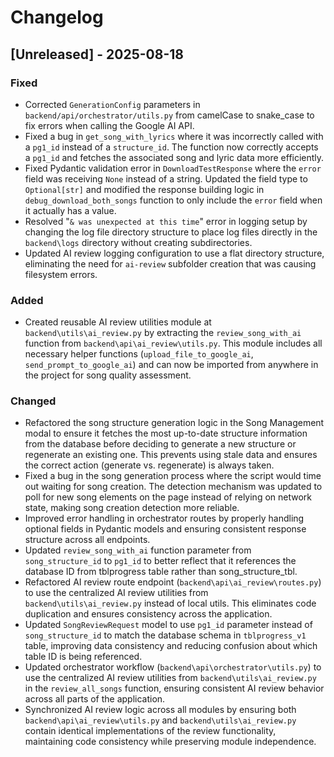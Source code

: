 # Changelog

## [Unreleased] - 2025-08-18

### Fixed
- Corrected `GenerationConfig` parameters in `backend/api/orchestrator/utils.py` from camelCase to snake_case to fix errors when calling the Google AI API.
- Fixed a bug in `get_song_with_lyrics` where it was incorrectly called with a `pg1_id` instead of a `structure_id`. The function now correctly accepts a `pg1_id` and fetches the associated song and lyric data more efficiently.
- Fixed Pydantic validation error in `DownloadTestResponse` where the `error` field was receiving `None` instead of a string. Updated the field type to `Optional[str]` and modified the response building logic in `debug_download_both_songs` function to only include the `error` field when it actually has a value.
- Resolved "`& was unexpected at this time`" error in logging setup by changing the log file directory structure to place log files directly in the `backend\logs` directory without creating subdirectories.
- Updated AI review logging configuration to use a flat directory structure, eliminating the need for `ai-review` subfolder creation that was causing filesystem errors.

### Added
- Created reusable AI review utilities module at `backend\utils\ai_review.py` by extracting the `review_song_with_ai` function from `backend\api\ai_review\utils.py`. This module includes all necessary helper functions (`upload_file_to_google_ai`, `send_prompt_to_google_ai`) and can now be imported from anywhere in the project for song quality assessment.

### Changed
- Refactored the song structure generation logic in the Song Management modal to ensure it fetches the most up-to-date structure information from the database before deciding to generate a new structure or regenerate an existing one. This prevents using stale data and ensures the correct action (generate vs. regenerate) is always taken.
- Fixed a bug in the song generation process where the script would time out waiting for song creation. The detection mechanism was updated to poll for new song elements on the page instead of relying on network state, making song creation detection more reliable.
- Improved error handling in orchestrator routes by properly handling optional fields in Pydantic models and ensuring consistent response structure across all endpoints.
- Updated `review_song_with_ai` function parameter from `song_structure_id` to `pg1_id` to better reflect that it references the database ID from tblprogress table rather than song_structure_tbl.
- Refactored AI review route endpoint (`backend\api\ai_review\routes.py`) to use the centralized AI review utilities from `backend\utils\ai_review.py` instead of local utils. This eliminates code duplication and ensures consistency across the application.
- Updated `SongReviewRequest` model to use `pg1_id` parameter instead of `song_structure_id` to match the database schema in `tblprogress_v1` table, improving data consistency and reducing confusion about which table ID is being referenced.
- Updated orchestrator workflow (`backend\api\orchestrator\utils.py`) to use the centralized AI review utilities from `backend\utils\ai_review.py` in the `review_all_songs` function, ensuring consistent AI review behavior across all parts of the application.
- Synchronized AI review logic across all modules by ensuring both `backend\api\ai_review\utils.py` and `backend\utils\ai_review.py` contain identical implementations of the review functionality, maintaining code consistency while preserving module independence.
